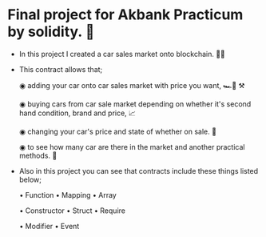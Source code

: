 # Final project for Akbank Practicum by solidity. 🔗
- In this project I created a car sales market onto blockchain. 👨‍💻

- This contract allows that;
  
  ◉ adding your car onto car sales market with price you want, 🏎️🚗 ⚒️
  
  ◉ buying cars from car sale market depending on whether it's second hand condition, brand and price, 📈
  
  ◉ changing your car's price and state of whether on sale. 📝
  
  ◉ to see how many car are there in the market and another practical methods. 🚀
  
- Also in this project you can see that contracts include these things listed below;

  • Function      • Mapping      • Array

  • Constructor   • Struct       • Require

  • Modifier      • Event
